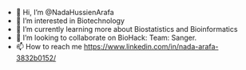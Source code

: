 - 👋 Hi, I’m @NadaHussienArafa
- 👀 I’m interested in Biotechnology
- 🌱 I’m currently learning more about Biostatistics and Bioinformatics
- 💞️ I’m looking to collaborate on BioHack: Team: Sanger.
- 📫 How to reach me https://www.linkedin.com/in/nada-arafa-3832b0152/

<!---
Nada Hussien Arafa/Nada Hussien Arafa is a ✨ special ✨ repository because its `README.md` (this file) appears on your GitHub profile.
You can click the Preview link to take a look at your changes.
--->
